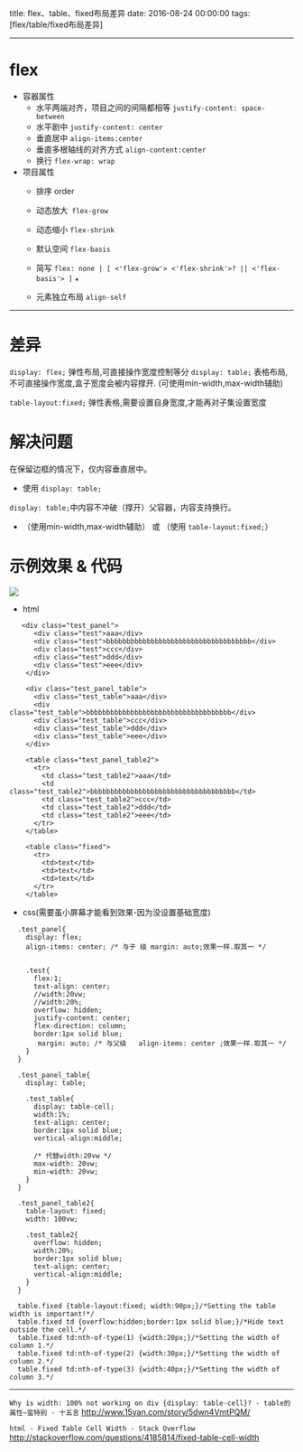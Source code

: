 title: flex、table、fixed布局差异
date: 2016-08-24 00:00:00
tags: [flex/table/fixed布局差异]


---
# flex
- 容器属性
     - 水平两端对齐，项目之间的间隔都相等  `justify-content: space-between`
    - 水平剧中 `justify-content: center`
    - 垂直居中 `align-items:center`
    - 垂直多根轴线的对齐方式 `align-content:center`
    - 换行 `flex-wrap: wrap`
- 项目属性
    - 排序 order

    - 动态放大` flex-grow`

    - 动态缩小 `flex-shrink`

    - 默认空间 `flex-basis`

    - 简写 `flex: none | [ <'flex-grow'> <'flex-shrink'>? || <'flex-basis'> ]` `★`

    - 元素独立布局 `align-self`



---
# 差异
`display: flex;` 弹性布局,可直接操作宽度控制等分
`display: table;` 表格布局,不可直接操作宽度,盒子宽度会被内容撑开. (可使用min-width,max-width辅助)

` table-layout:fixed; ` 弹性表格,需要设置自身宽度,才能再对子集设置宽度


# 解决问题
在保留边框的情况下，仅内容垂直居中。
- 使用 `display: table;`


`display: table;`中内容不冲破（撑开）父容器，内容支持换行。 
-  （使用min-width,max-width辅助） 或 （使用 ` table-layout:fixed; `）


# 示例效果 & 代码
![]( http://ll-blog.oss-cn-hangzhou.aliyuncs.com/16-9-24/92840580.jpg)


-  html
```
   <div class="test_panel">
      <div class="test">aaa</div>
      <div class="test">bbbbbbbbbbbbbbbbbbbbbbbbbbbbbbbbbbbb</div>
      <div class="test">ccc</div>
      <div class="test">ddd</div>
      <div class="test">eee</div>
    </div>
 
    <div class="test_panel_table">
      <div class="test_table">aaa</div>
      <div class="test_table">bbbbbbbbbbbbbbbbbbbbbbbbbbbbbbbbbbbb</div>
      <div class="test_table">ccc</div>
      <div class="test_table">ddd</div>
      <div class="test_table">eee</div>
    </div>
 
    <table class="test_panel_table2">
      <tr>
        <td class="test_table2">aaa</td>
        <td class="test_table2">bbbbbbbbbbbbbbbbbbbbbbbbbbbbbbbbbbbb</td>
        <td class="test_table2">ccc</td>
        <td class="test_table2">ddd</td>
        <td class="test_table2">eee</td>
      </tr>
    </table>
 
    <table class="fixed">
      <tr>
        <td>text</td>
        <td>text</td>
        <td>text</td>
      </tr>
    </table>
```
- css(需要虽小屏幕才能看到效果-因为没设置基础宽度)
```
  .test_panel{
    display: flex;
    align-items: center; /* 与子 级 margin: auto;效果一样.取其一 */


    .test{
      flex:1;
      text-align: center;
      //width:20vw;
      //width:20%;
      overflow: hidden;
      justify-content: center;
      flex-direction: column;
      border:1px solid blue;
       margin: auto; /* 与父级   align-items: center ;效果一样.取其一 */
    }
  }
 
  .test_panel_table{
    display: table;
 
    .test_table{
      display: table-cell;
      width:1%;
      text-align: center;
      border:1px solid blue;
      vertical-align:middle;
 
      /* 代替width:20vw */
      max-width: 20vw;
      min-width: 20vw;
    }
  }
 
  .test_panel_table2{
    table-layout: fixed;
    width: 100vw;
 
    .test_table2{
      overflow: hidden;
      width:20%;
      border:1px solid blue;
      text-align: center;
      vertical-align:middle;
    }
  }
 
  table.fixed {table-layout:fixed; width:90px;}/*Setting the table width is important!*/
  table.fixed td {overflow:hidden;border:1px solid blue;}/*Hide text outside the cell.*/
  table.fixed td:nth-of-type(1) {width:20px;}/*Setting the width of column 1.*/
  table.fixed td:nth-of-type(2) {width:30px;}/*Setting the width of column 2.*/
  table.fixed td:nth-of-type(3) {width:40px;}/*Setting the width of column 3.*/
```


---


`Why is width: 100% not working on div {display: table-cell}? - table的属性~蛮特别 - 十五言`
http://www.15yan.com/story/5dwn4VmtPQM/


`html - Fixed Table Cell Width - Stack Overflow`
http://stackoverflow.com/questions/4185814/fixed-table-cell-width


